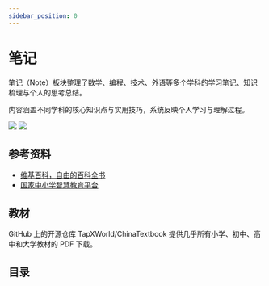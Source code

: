 ```yaml
---
sidebar_position: 0
---
```


# 笔记

笔记（Note）板块整理了数学、编程、技术、外语等多个学科的学习笔记、知识梳理与个人的思考总结。

内容涵盖不同学科的核心知识点与实用技巧，系统反映个人学习与理解过程。

![](/img/header/note-light.svg#gh-light-mode-only)
![](/img/header/note-dark.svg#gh-dark-mode-only)

## 参考资料

- [维基百科，自由的百科全书](https://zh.wikipedia.org/zh-cn/Wikipedia:首页)
- [国家中小学智慧教育平台](https://basic.smartedu.cn)

## 教材

GitHub 上的开源仓库 TapXWorld/ChinaTextbook 提供几乎所有小学、初中、高中和大学教材的 PDF 下载。

<Github repo="TapXWorld/ChinaTextbook" />

## 目录

<DocCardList />
